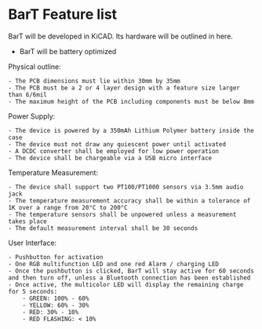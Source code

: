 # BarT Feature list

BarT will be developed in KiCAD. Its hardware will be outlined in here.


- BarT will be battery optimized


Physical outline:

	- The PCB dimensions must lie within 30mm by 35mm
	- The PCB must be a 2 or 4 layer design with a feature size larger than 6/6mil 
	- The maximum height of the PCB including components must be below 8mm 

Power Supply:

	- The device is powered by a 350mAh Lithium Polymer battery inside the case
	- The device must not draw any quiescent power until activated
	- A DCDC converter shall be employed for low power operation
	- The device shall be chargeable via a USB micro interface


Temperature Measurement:

	- The device shall support two PT100/PT1000 sensors via 3.5mm audio jack
	- The temperature measurement accuracy shall be within a tolerance of 1K over a range from 20°C to 200°C
	- The temperature sensors shall be unpowered unless a measurement takes place
	- The default measurement interval shall be 30 seconds


User Interface:

	- Pushbutton for activation
	- One RGB multifunction LED and one red Alarm / charging LED
	- Once the pushbutton is clicked, BarT will stay active for 60 seconds and then turn off, unless a Bluetooth connection has been established
	- Once active, the multicolor LED will display the remaining charge for 5 seconds:
		- GREEN: 100% - 60%
		- YELLOW: 60% - 30%
		- RED: 30% - 10%
		- RED FLASHING: < 10%

